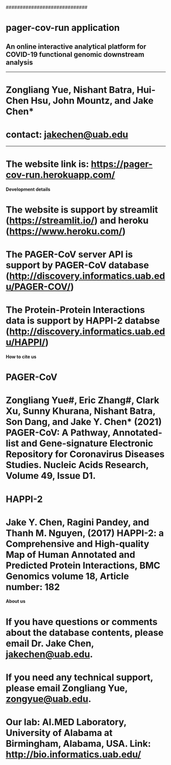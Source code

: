 #############################
# pager-cov-run application 
## An online interactive analytical platform for COVID-19 functional genomic downstream analysis 
---
# Zongliang Yue, Nishant Batra, Hui-Chen Hsu, John Mountz, and Jake Chen* 
# contact: jakechen@uab.edu
---
# The website link is: https://pager-cov-run.herokuapp.com/


#### Development details
# The website is support by streamlit (https://streamlit.io/) and heroku (https://www.heroku.com/) 
# The PAGER-CoV server API is support by PAGER-CoV database (http://discovery.informatics.uab.edu/PAGER-COV/)
# The Protein-Protein Interactions data is support by HAPPI-2 databse (http://discovery.informatics.uab.edu/HAPPI/)

#### How to cite us
# PAGER-CoV
# Zongliang Yue#, Eric Zhang#, Clark Xu, Sunny Khurana, Nishant Batra, Son Dang, and Jake Y. Chen* (2021) PAGER-CoV: A Pathway, Annotated-list and Gene-signature Electronic Repository for Coronavirus Diseases Studies. Nucleic Acids Research, Volume 49, Issue D1. 
# HAPPI-2
# Jake Y. Chen, Ragini Pandey, and Thanh M. Nguyen, (2017) HAPPI-2: a Comprehensive and High-quality Map of Human Annotated and Predicted Protein Interactions, BMC Genomics volume 18, Article number: 182

#### About us
# If you have questions or comments about the database contents, please email Dr. Jake Chen, jakechen@uab.edu.

# If you need any technical support, please email Zongliang Yue, zongyue@uab.edu.

# Our lab: AI.MED Laboratory, University of Alabama at Birmingham, Alabama, USA. Link: http://bio.informatics.uab.edu/